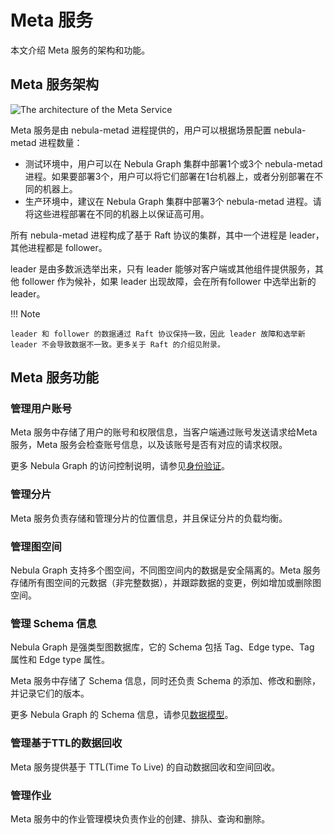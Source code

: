 # Meta 服务

本文介绍 Meta 服务的架构和功能。

## Meta 服务架构

![The architecture of the Meta Service](https://docs-cdn.nebula-graph.com.cn/docs-2.0/1.introduction/2.nebula-graph-architecture/meta-architecture1.png)

Meta 服务是由 nebula-metad 进程提供的，用户可以根据场景配置 nebula-metad 进程数量：

- 测试环境中，用户可以在 Nebula Graph 集群中部署1个或3个 nebula-metad 进程。如果要部署3个，用户可以将它们部署在1台机器上，或者分别部署在不同的机器上。
- 生产环境中，建议在 Nebula Graph 集群中部署3个 nebula-metad 进程。请将这些进程部署在不同的机器上以保证高可用。

所有 nebula-metad 进程构成了基于 Raft 协议的集群，其中一个进程是 leader，其他进程都是 follower。

leader 是由多数派选举出来，只有 leader 能够对客户端或其他组件提供服务，其他 follower 作为候补，如果 leader 出现故障，会在所有follower 中选举出新的 leader。

!!! Note

    leader 和 follower 的数据通过 Raft 协议保持一致，因此 leader 故障和选举新 leader 不会导致数据不一致。更多关于 Raft 的介绍见附录。

## Meta 服务功能

### 管理用户账号

Meta 服务中存储了用户的账号和权限信息，当客户端通过账号发送请求给Meta 服务，Meta 服务会检查账号信息，以及该账号是否有对应的请求权限。

更多 Nebula Graph 的访问控制说明，请参见[身份验证](../../7.data-security/1.authentication/1.authentication.md)。

### 管理分片

Meta 服务负责存储和管理分片的位置信息，并且保证分片的负载均衡。

### 管理图空间

Nebula Graph 支持多个图空间，不同图空间内的数据是安全隔离的。Meta 服务存储所有图空间的元数据（非完整数据），并跟踪数据的变更，例如增加或删除图空间。

### 管理 Schema 信息

Nebula Graph 是强类型图数据库，它的 Schema 包括 Tag、Edge type、Tag 属性和 Edge type 属性。

Meta 服务中存储了 Schema 信息，同时还负责 Schema 的添加、修改和删除，并记录它们的版本。

更多 Nebula Graph 的 Schema 信息，请参见[数据模型](../2.data-model.md)。

### 管理基于TTL的数据回收

Meta 服务提供基于 TTL(Time To Live) 的自动数据回收和空间回收。

### 管理作业

Meta 服务中的作业管理模块负责作业的创建、排队、查询和删除。
